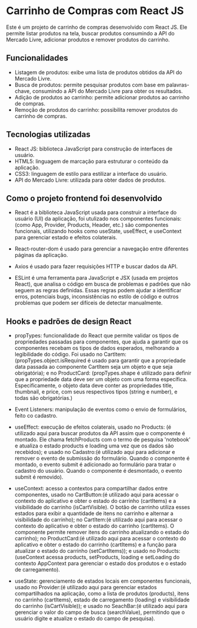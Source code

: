 # Carrinho de Compras com React JS

Este é um projeto de carrinho de compras desenvolvido com React JS. Ele permite listar produtos na tela, buscar produtos consumindo a API do Mercado Livre, adicionar produtos e remover produtos do carrinho.

## Funcionalidades

- Listagem de produtos: exibe uma lista de produtos obtidos da API do Mercado Livre.
- Busca de produtos: permite pesquisar produtos com base em palavras-chave, consumindo a API do Mercado Livre para obter os resultados.
- Adição de produtos ao carrinho: permite adicionar produtos ao carrinho de compras.
- Remoção de produtos do carrinho: possibilita remover produtos do carrinho de compras.

## Tecnologias utilizadas

- React JS: biblioteca JavaScript para construção de interfaces de usuário.
- HTML5: linguagem de marcação para estruturar o conteúdo da aplicação.
- CSS3: linguagem de estilo para estilizar a interface do usuário.
- API do Mercado Livre: utilizada para obter dados de produtos.

## Como o projeto frontend foi desenvolvido

- React é a biblioteca JavaScript usada para construir a interface do usuário (UI) da aplicação, foi utulizado nos componentes funcionais:(como App, Provider, Products, Header, etc.) são componentes funcionais, utilizando hooks como useState, useEffect, e useContext para gerenciar estado e efeitos colaterais.

- React-router-dom é usado para gerenciar a navegação entre diferentes páginas da aplicação.

- Axios é usado para fazer requisições HTTP e buscar dados da API.

- ESLint é uma ferramenta para JavaScript e JSX (usada em projetos React), que analisa o código em busca de problemas e padrões que não seguem as regras definidas. Essas regras podem ajudar a identificar erros, potenciais bugs, inconsistências no estilo de código e outros problemas que podem ser difíceis de detectar manualmente.

## Hooks e padrões de design React

- propTypes: funcionalidade do React que permite validar os tipos de propriedades passadas para componentes, que ajuda a garantir que os componentes recebam os tipos de dados esperados, melhorando a legibilidade do código. Foi usado no CartItem: (propTypes.object.isRequired é usado para garantir que a propriedade data passada ao componente CartItem seja um objeto e que seja obrigatória); e no ProductCard: (propTypes.shape é utilizado para definir que a propriedade data deve ser um objeto com uma forma específica. Especificamente, o objeto data deve conter as propriedades title, thumbnail, e price, com seus respectivos tipos (string e number), e todas são obrigatórias.)

- Event Listeners: manipulação de eventos como o envio de formulários, feito co cadastro.

- useEffect: execução de efeitos colaterais, usado no Products: (é utilizado aqui para buscar produtos da API assim que o componente é montado. Ele chama fetchProducts com o termo de pesquisa 'notebook' e atualiza o estado products e loading uma vez que os dados são recebidos); e usado no Cadastro:(é utilizado aqui para adicionar e remover o evento de submissão do formulário. Quando o componente é montado, o evento submit é adicionado ao formulário para tratar o cadastro do usuário. Quando o componente é desmontado, o evento submit é removido).

- useContext: acesso a contextos para compartilhar dados entre componentes, usado no CartButton:(é utilizado aqui para acessar o contexto do aplicativo e obter o estado do carrinho (cartItems) e a visibilidade do carrinho (isCartVisible). O botão de carrinho utiliza esses estados para exibir a quantidade de itens no carrinho e alternar a visibilidade do carrinho); no CartItem:(é utilizado aqui para acessar o contexto do aplicativo e obter o estado do carrinho (cartItems). O componente permite remover itens do carrinho atualizando o estado do carrinho); no ProductCard:(é utilizado aqui para acessar o contexto do aplicativo e obter o estado do carrinho (cartItems) e a função para atualizar o estado do carrinho (setCartItems)); e usado no Products:(useContext acessa products, setProducts, loading e setLoading do contexto AppContext para gerenciar o estado dos produtos e o estado de carregamento).

- useState: gerenciamento de estados locais em componentes funcionais, usado no Provider:(é utilizado aqui para gerenciar estados compartilhados na aplicação, como a lista de produtos (products), itens no carrinho (cartItems), estado de carregamento (loading) e visibilidade do carrinho (isCartVisible)); e usado no SeachBar:(é utilizado aqui para gerenciar o valor do campo de busca (searchValue), permitindo que o usuário digite e atualize o estado do campo de pesquisa).



